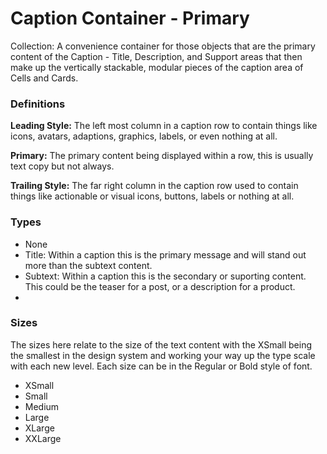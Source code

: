 # Caption Container - Primary

Collection:  A convenience container for those objects that are the primary content of the Caption - Title, Description, and Support areas that then make up the vertically stackable, modular pieces of the caption area of Cells and Cards.

### Definitions

**Leading Style:** The left most column in a caption row to contain things like icons, avatars, adaptions, graphics, labels, or even nothing at all.

**Primary:** The primary content being displayed within a row, this is usually text copy but not always.

**Trailing Style:** The far right column in the caption row used to contain things like actionable or visual icons, buttons, labels or nothing at all.



### Types

- None
- Title: Within a caption this is the primary message and will stand out more than the subtext content.
- Subtext:  Within a caption this is the secondary or suporting content.  This could be the teaser for a post, or a description for a product.
- 

### Sizes

The sizes here relate to the size of the text content with the XSmall being the smallest in the design system and working your way up the type scale with each new level.  Each size can be in the Regular or Bold style of font.

- XSmall
- Small
- Medium
- Large
- XLarge
- XXLarge